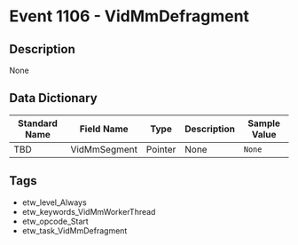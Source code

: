 # Event 1106 - VidMmDefragment

## Description
None

## Data Dictionary
|Standard Name|Field Name|Type|Description|Sample Value|
|---|---|---|---|---|
|TBD|VidMmSegment|Pointer|None|`None`|

## Tags
* etw_level_Always
* etw_keywords_VidMmWorkerThread
* etw_opcode_Start
* etw_task_VidMmDefragment